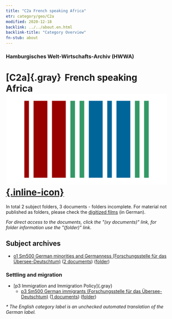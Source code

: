 ```yaml
---
title: "C2a French speaking Africa"
etr: category/geo/C2a
modified: 2020-12-18
backlink: ../../about.en.html
backlink-title: "Category Overview"
fn-stub: about
---
```


### Hamburgisches Welt-Wirtschafts-Archiv (HWWA)
# [C2a]{.gray}&#8201; French speaking Africa&#160; [![Wikidata item](/images/Wikidata-logo.svg){.inline-icon}](http://www.wikidata.org/entity/Q2470685)





In total 2 subject folders, 3 documents - folders incomplete.
For material not published as folders, please check the [digitized films](/film/h1_sh) (in German).

_For direct access to the documents, click the "(xy documents)" link, for folder information use the "(folder)" link._

## Subject archives


  - [o1 Sm500 German minorities and Germanness (Forschungsstelle für das Übersee-Deutschtum)](../../../subject/about.en.html#o1_Sm500) (<a href="https://dfg-viewer.de/show/?tx_dlf[id]=https://pm20.zbw.eu/mets/sh/1413xx/141312/1459xx/145911/public.mets.en.xml" target="_blank">2 documents</a>) ([folder](http://purl.org/pressemappe20/folder/sh/141312,145911))

### Settling and migration

- [p3 Immigration and Immigration Policy]{.gray}
  - [p3 Sm500 German immigrants (Forschungsstelle für das Übersee-Deutschtum)](../../../subject/about.en.html#p3_Sm500) (<a href="https://dfg-viewer.de/show/?tx_dlf[id]=https://pm20.zbw.eu/mets/sh/1413xx/141312/1459xx/145921/public.mets.en.xml" target="_blank">1 documents</a>) ([folder](http://purl.org/pressemappe20/folder/sh/141312,145921))


_* The English category label is an unchecked automated translation of the German label._

